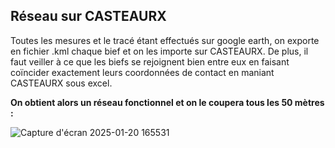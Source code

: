 ## Réseau sur CASTEAURX

Toutes les mesures et le tracé étant effectués sur google earth, on exporte en fichier .kml chaque bief et on les importe sur CASTEAURX.
De plus, il faut veiller à ce que les biefs se rejoignent bien entre eux en faisant coïncider exactement leurs coordonnées de contact en maniant CASTEAURX sous excel.

**On obtient alors un réseau fonctionnel et on le coupera tous les 50 mètres :**

![Capture d'écran 2025-01-20 165531](https://github.com/user-attachments/assets/9755b821-b3ef-466a-9211-6d85a4cdf00d)
